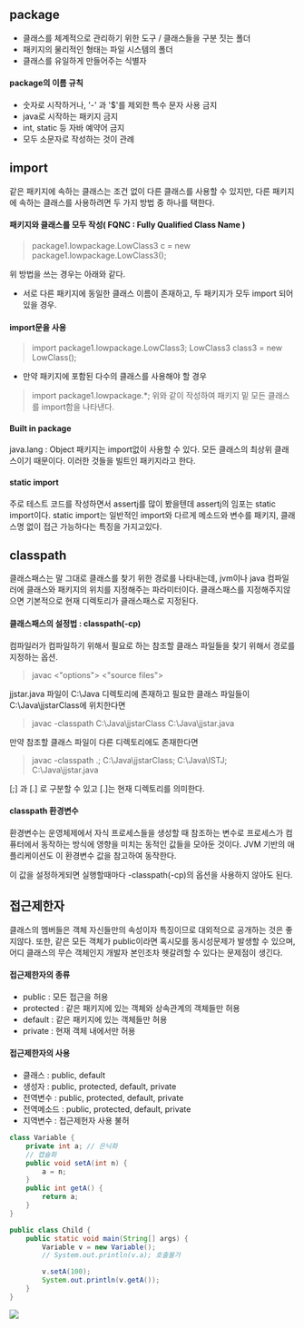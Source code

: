 ## package
- 클래스를 체계적으로 관리하기 위한 도구 / 클래스들을 구분 짓는 폴더
- 패키지의 물리적인 형태는 파일 시스템의 폴더
- 클래스를 유일하게 만들어주는 식별자

#### package의 이름 규칙
- 숫자로 시작하거나, '-' 과 '$'를 제외한 특수 문자 사용 금지
- java로 시작하는 패키지 금지
- int, static 등 자바 예약어 금지
- 모두 소문자로 작성하는 것이 관례

## import
같은 패키지에 속하는 클래스는 조건 없이 다른 클래스를 사용할 수 있지만, 다른 패키지에 속하는 클래스를 사용하려면 두 가지 방법 중 하나를 택한다.

#### 패키지와 클래스를 모두 작성( FQNC : Fully Qualified Class Name )
> package1.lowpackage.LowClass3 c = new package1.lowpackage.LowClass3();

위 방법을 쓰는 경우는 아래와 같다.
- 서로 다른 패키지에 동일한 클래스 이름이 존재하고, 두 패키지가 모두 import 되어 있을 경우.


#### import문을 사용
> import package1.lowpackage.LowClass3;
LowClass3 class3 = new LowClass();

- 만약 패키지에 포함된 다수의 클래스를 사용해야 할 경우

> import package1.lowpackage.*;
위와 같이 작성하여 패키지 밑 모든 클래스를 import함을 나타낸다.

#### Built in package
java.lang : Object 패키지는 import없이 사용할 수 있다. 모든 클래스의 최상위 클래스이기 때문이다.
이러한 것들을 빌트인 패키지라고 한다.

#### static import
주로 테스트 코드를 작성하면서 assertj를 많이 봤을텐데 assertj의 임포는 static import이다.
static import는 일반적인 import와 다르게 메소드와 변수를 패키지, 클래스명 없이 접근 가능하다는 특징을 가지고있다.

## classpath
클래스패스는 말 그대로 클래스를 찾기 위한 경로를 나타내는데, jvm이나 java 컴파일러에 클래스와 패키지의 위치를 지정해주는 파라미터이다.
클래스패스를 지정해주지않으면 기본적으로 현재 디렉토리가 클래스패스로 지정된다.

#### 클래스패스의 설정법 : classpath(-cp)
컴파일러가 컴파일하기 위해서 필요로 하는 참조할 클래스 파일들을 찾기 위해서 경로를 지정하는 옵션.
> javac <"options"> <"source files">
  
jjstar.java 파일이 C:\Java 디렉토리에 존재하고 필요한 클래스 파일들이 C:\Java\jjstarClass에 위치한다면
> javac -classpath C:\Java\jjstarClass C:\Java\jjstar.java
  
만약 참조할 클래스 파일이 다른 디렉토리에도 존재한다면
> javac -classpath .; C:\Java\jjstarClass; C:\Java\ISTJ; C:\Java\jjstar.java

[;] 과 [.] 로 구분할 수 있고 [.]는 현재 디렉토리를 의미한다.

#### classpath 환경변수
환경변수는 운영체제에서 자식 프로세스들을 생성할 때 참조하는 변수로 프로세스가 컴퓨터에서 동작하는 방식에 영향을 미치는 동적인 값들을 모아둔 것이다.
JVM 기반의 애플리케이션도 이 환경변수 값을 참고하여 동작한다.

이 값을 설정하게되면 실행할때마다 -classpath(-cp)의 옵션을 사용하지 않아도 된다.

## 접근제한자
클래스의 멤버들은 객체 자신들만의 속성이자 특징이므로 대외적으로 공개하는 것은 좋지않다. 또한, 같은 모든 객체가 public이라면 혹시모를 동시성문제가 발생할 수 있으며, 어디 클래스의 무슨 객체인지 개발자 본인조차 헷갈려할 수 있다는 문제점이 생긴다.

#### 접근제한자의 종류
- public : 모든 접근을 허용
- protected : 같은 패키지에 있는 객체와 상속관계의 객체들만 허용
- default : 같은 패키지에 있는 객체들만 허용
- private : 현재 객체 내에서만 허용

#### 접근제한자의 사용
- 클래스 : public, default
- 생성자 : public, protected, default, private
- 전역변수 : public, protected, default, private
- 전역메소드 : public, protected, default, private
- 지역변수 : 접근제헌자 사용 불허

```java
class Variable {
    private int a; // 은닉화
    // 캡슐화
    public void setA(int n) {
        a = n;
    }
    public int getA() {
        return a;
    }
}

public class Child {
    public static void main(String[] args) {
        Variable v = new Variable();
        // System.out.println(v.a); 호출불가

        v.setA(100);
        System.out.println(v.getA());
    }
}
```
![](https://velog.velcdn.com/images/dymnam/post/e32da48e-6d70-4809-8907-ea41a797bb1e/image.png)

